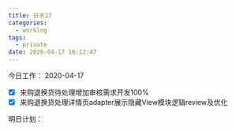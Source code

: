 ```yaml
---
title: 日志17
categories:
  - worklog
tags:
  - private
date: 2020-04-17 16:12:47
---
```

今日工作：
2020-04-17
<!--more-->
- [x] 来购退换货待处理增加审核需求开发100%
- [x] 来购退换货处理详情页adapter展示隐藏View模块逻辑review及优化

明日计划：